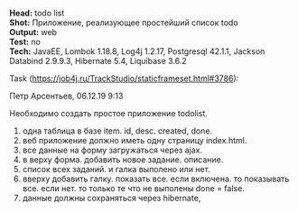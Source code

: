 **Head:** todo list<br/>
**Shot:** Приложение, реализующее простейший список todo<br/>
**Output:** web<br/>
**Test:** no<br/>
**Tech:** JavaEE, Lombok 1.18.8, Log4j 1.2.17, Postgresql 42.1.1, Jackson Databind 2.9.9.3, Hibernate 5.4, Liquibase 3.6.2<br/>

Task (https://job4j.ru/TrackStudio/staticframeset.html#3786):

Петр Арсентьев,  06.12.19 9:13

Необходимо создать простое приложение todolist.
1. одна таблица в базе item. id, desc. created, done.
2. веб приложение должно иметь одну страницу index.html. 
3. все данные на форму загружаться через ajax.
4. в верху форма. добавить новое задание. описание.
5. список всех заданий. и галка выполено или нет.
6. вверху добавить галку. показать все. если включена. то показывать все. если нет. то только те что не выполены done = false.
7. данные должны сохраняться через hibernate, 